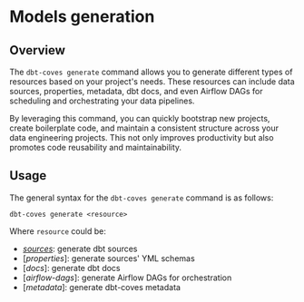 # Models generation

## Overview

The `dbt-coves generate` command allows you to generate different types of resources based on your project's needs. These resources can include data sources, properties, metadata, dbt docs, and even Airflow DAGs for scheduling and orchestrating your data pipelines.

By leveraging this command, you can quickly bootstrap new projects, create boilerplate code, and maintain a consistent structure across your data engineering projects. This not only improves productivity but also promotes code reusability and maintainability.

## Usage

The general syntax for the `dbt-coves generate` command is as follows:

```console
dbt-coves generate <resource>
```

Where `resource` could be:

- [_sources_](http://google.com): generate dbt sources
- [_properties_]: generate sources' YML schemas
- [_docs_]: generate dbt docs
- [_airflow-dags_]: generate Airflow DAGs for orchestration
- [_metadata_]: generate dbt-coves metadata
